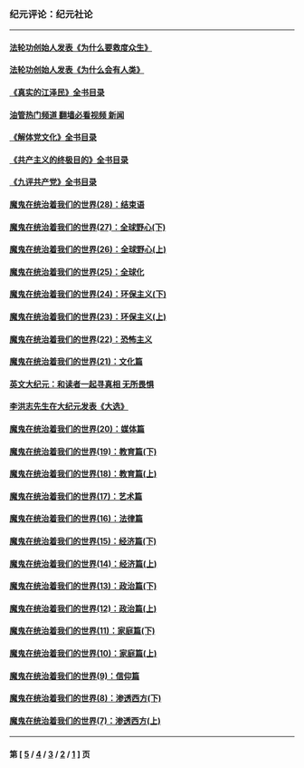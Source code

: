 ### 纪元评论：纪元社论
---
#### [法轮功创始人发表《为什么要救度众生》](../../pages/nsc422/n13975246.md?07300330) 
#### [法轮功创始人发表《为什么会有人类》](../../pages/nsc422/n13912117.md?07300330) 
#### [《真实的江泽民》全书目录](../../pages/nsc422/n13721399.md?07300330) 
#### [油管热门频道 翻墙必看视频 新闻](ok?07300330)
#### [《解体党文化》全书目录](../../pages/nsc422/n13721157.md?07300330) 
#### [《共产主义的终极目的》全书目录](../../pages/nsc422/n13721048.md?07300330) 
#### [《九评共产党》全书目录](../../pages/nsc422/n13708085.md?07300330) 
#### [魔鬼在统治着我们的世界(28)：结束语](../../pages/nsc422/n10936246.md?07300330) 
#### [魔鬼在统治着我们的世界(27)：全球野心(下)](../../pages/nsc422/n10928319.md?07300330) 
#### [魔鬼在统治着我们的世界(26)：全球野心(上)](../../pages/nsc422/n10900318.md?07300330) 
#### [魔鬼在统治着我们的世界(25)：全球化](../../pages/nsc422/n10788205.md?07300330) 
#### [魔鬼在统治着我们的世界(24)：环保主义(下)](../../pages/nsc422/n10695307.md?07300330) 
#### [魔鬼在统治着我们的世界(23)：环保主义(上)](../../pages/nsc422/n10688613.md?07300330) 
#### [魔鬼在统治着我们的世界(22)：恐怖主义](../../pages/nsc422/n10614727.md?07300330) 
#### [魔鬼在统治着我们的世界(21)：文化篇](../../pages/nsc422/n10597706.md?07300330) 
#### [英文大纪元：和读者一起寻真相 无所畏惧](../../pages/nsc422/n12542027.md?07300330) 
#### [李洪志先生在大纪元发表《大选》](../../pages/nsc422/n12534746.md?07300330) 
#### [魔鬼在统治着我们的世界(20)：媒体篇](../../pages/nsc422/n10586579.md?07300330) 
#### [魔鬼在统治着我们的世界(19)：教育篇(下)](../../pages/nsc422/n10564808.md?07300330) 
#### [魔鬼在统治着我们的世界(18)：教育篇(上)](../../pages/nsc422/n10526970.md?07300330) 
#### [魔鬼在统治着我们的世界(17)：艺术篇](../../pages/nsc422/n10499093.md?07300330) 
#### [魔鬼在统治着我们的世界(16)：法律篇](../../pages/nsc422/n10485969.md?07300330) 
#### [魔鬼在统治着我们的世界(15)：经济篇(下)](../../pages/nsc422/n10469975.md?07300330) 
#### [魔鬼在统治着我们的世界(14)：经济篇(上)](../../pages/nsc422/n10457370.md?07300330) 
#### [魔鬼在统治着我们的世界(13)：政治篇(下)](../../pages/nsc422/n10448270.md?07300330) 
#### [魔鬼在统治着我们的世界(12)：政治篇(上)](../../pages/nsc422/n10444576.md?07300330) 
#### [魔鬼在统治着我们的世界(11)：家庭篇(下)](../../pages/nsc422/n10440961.md?07300330) 
#### [魔鬼在统治着我们的世界(10)：家庭篇(上)](../../pages/nsc422/n10435448.md?07300330) 
#### [魔鬼在统治着我们的世界(9)：信仰篇](../../pages/nsc422/n10432159.md?07300330) 
#### [魔鬼在统治着我们的世界(8)：渗透西方(下)](../../pages/nsc422/n10429603.md?07300330) 
#### [魔鬼在统治着我们的世界(7)：渗透西方(上)](../../pages/nsc422/n10426013.md?07300330) 

---
#### 第 [ [5](./5.md?07300330) / [4](./4.md?07300330) / [3](./3.md?07300330) / [2](./2.md?07300330) / [1](./1.md?07300330) ] 页
